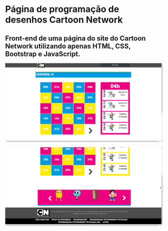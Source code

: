 # Página de programação de desenhos Cartoon Network

## Front-end de uma página do site do Cartoon Network utilizando apenas HTML, CSS, Bootstrap e JavaScript.
![Tela](/imagens/tela1.png)

![Tela2](/imagens/tela2.png)
